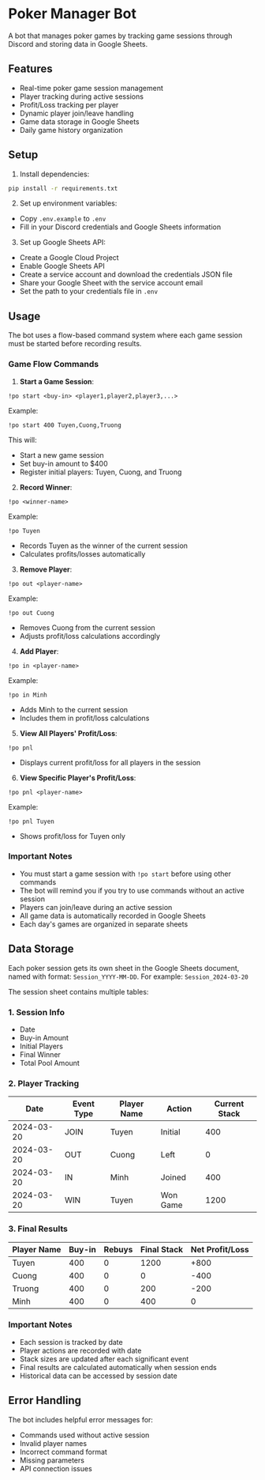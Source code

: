 # Poker Manager Bot

A bot that manages poker games by tracking game sessions through Discord and storing data in Google Sheets.

## Features

-   Real-time poker game session management
-   Player tracking during active sessions
-   Profit/Loss tracking per player
-   Dynamic player join/leave handling
-   Game data storage in Google Sheets
-   Daily game history organization

## Setup

1. Install dependencies:

```bash
pip install -r requirements.txt
```

2. Set up environment variables:

-   Copy `.env.example` to `.env`
-   Fill in your Discord credentials and Google Sheets information

3. Set up Google Sheets API:

-   Create a Google Cloud Project
-   Enable Google Sheets API
-   Create a service account and download the credentials JSON file
-   Share your Google Sheet with the service account email
-   Set the path to your credentials file in `.env`

## Usage

The bot uses a flow-based command system where each game session must be started before recording results.

### Game Flow Commands

1. **Start a Game Session**:

```
!po start <buy-in> <player1,player2,player3,...>
```

Example:

```
!po start 400 Tuyen,Cuong,Truong
```

This will:

-   Start a new game session
-   Set buy-in amount to $400
-   Register initial players: Tuyen, Cuong, and Truong

2. **Record Winner**:

```
!po <winner-name>
```

Example:

```
!po Tuyen
```

-   Records Tuyen as the winner of the current session
-   Calculates profits/losses automatically

3. **Remove Player**:

```
!po out <player-name>
```

Example:

```
!po out Cuong
```

-   Removes Cuong from the current session
-   Adjusts profit/loss calculations accordingly

4. **Add Player**:

```
!po in <player-name>
```

Example:

```
!po in Minh
```

-   Adds Minh to the current session
-   Includes them in profit/loss calculations

5. **View All Players' Profit/Loss**:

```
!po pnl
```

-   Displays current profit/loss for all players in the session

6. **View Specific Player's Profit/Loss**:

```
!po pnl <player-name>
```

Example:

```
!po pnl Tuyen
```

-   Shows profit/loss for Tuyen only

### Important Notes

-   You must start a game session with `!po start` before using other commands
-   The bot will remind you if you try to use commands without an active session
-   Players can join/leave during an active session
-   All game data is automatically recorded in Google Sheets
-   Each day's games are organized in separate sheets

## Data Storage

Each poker session gets its own sheet in the Google Sheets document, named with format: `Session_YYYY-MM-DD`. For example: `Session_2024-03-20`

The session sheet contains multiple tables:

### 1. Session Info

-   Date
-   Buy-in Amount
-   Initial Players
-   Final Winner
-   Total Pool Amount

### 2. Player Tracking

| Date       | Event Type | Player Name | Action   | Current Stack |
| ---------- | ---------- | ----------- | -------- | ------------- |
| 2024-03-20 | JOIN       | Tuyen       | Initial  | 400           |
| 2024-03-20 | OUT        | Cuong       | Left     | 0             |
| 2024-03-20 | IN         | Minh        | Joined   | 400           |
| 2024-03-20 | WIN        | Tuyen       | Won Game | 1200          |

### 3. Final Results

| Player Name | Buy-in | Rebuys | Final Stack | Net Profit/Loss |
| ----------- | ------ | ------ | ----------- | --------------- |
| Tuyen       | 400    | 0      | 1200        | +800            |
| Cuong       | 400    | 0      | 0           | -400            |
| Truong      | 400    | 0      | 200         | -200            |
| Minh        | 400    | 0      | 400         | 0               |

### Important Notes

-   Each session is tracked by date
-   Player actions are recorded with date
-   Stack sizes are updated after each significant event
-   Final results are calculated automatically when session ends
-   Historical data can be accessed by session date

## Error Handling

The bot includes helpful error messages for:

-   Commands used without active session
-   Invalid player names
-   Incorrect command format
-   Missing parameters
-   API connection issues
